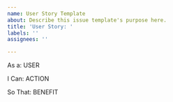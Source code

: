 ```yaml
---
name: User Story Template
about: Describe this issue template's purpose here.
title: 'User Story: '
labels: ''
assignees: ''

---
```


As a: USER

I Can: ACTION

So That: BENEFIT
